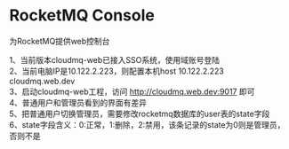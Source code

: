 RocketMQ Console
================

为RocketMQ提供web控制台  

1、当前版本cloudmq-web已接入SSO系统，使用域账号登陆     
2、当前电脑IP是10.122.2.223，则配置本机host  10.122.2.223 cloudmq.web.dev    
3、启动cloudmq-web工程，访问 http://cloudmq.web.dev:9017 即可    
4、普通用户和管理员看到的界面有差异    
5、把普通用户切换管理员，需要修改rocketmq数据库的user表的state字段   
6、state字段含义：0:正常，1:删除，2:禁用，该条记录的state为0则是管理员，否则不是


